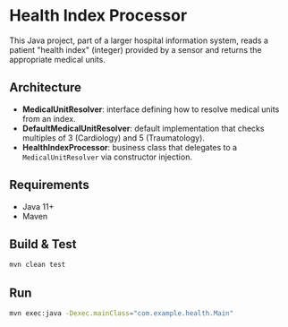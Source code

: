 # Health Index Processor

This Java project, part of a larger hospital information system, reads a patient "health index" (integer) provided by a sensor and returns the appropriate medical units.

## Architecture
- **MedicalUnitResolver**: interface defining how to resolve medical units from an index.
- **DefaultMedicalUnitResolver**: default implementation that checks multiples of 3 (Cardiology) and 5 (Traumatology).
- **HealthIndexProcessor**: business class that delegates to a `MedicalUnitResolver` via constructor injection.

## Requirements
- Java 11+
- Maven

## Build & Test
```bash
mvn clean test
```

## Run
```bash
mvn exec:java -Dexec.mainClass="com.example.health.Main"
```
